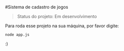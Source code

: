 #Sistema de cadastro de jogos

>Status do projeto: Em desenvolvimento

Para roda esse projeto na sua máquina, por favor digite:

```
node app.js
```
:)
